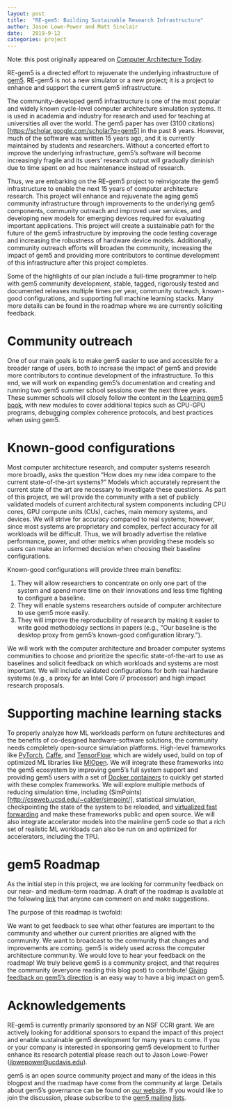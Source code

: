 ```yaml
---
layout: post
title:  "RE-gem5: Building Sustainable Research Infrastructure"
author: Jason Lowe-Power and Matt Sinclair
date:   2019-9-12
categories: project
---
```


Note: this post originally appeared on [Computer Architecture Today](https://www.sigarch.org/re-gem5-building-sustainable-research-infrastructure/).

RE-gem5 is a directed effort to rejuvenate the underlying infrastructure of [gem5](/). RE-gem5 is not a new simulator or a new project; it is a project to enhance and support the current gem5 infrastructure.

The community-developed gem5 infrastructure is one of the most popular and widely known cycle-level computer architecture simulation systems. It is used in academia and industry for research and used for teaching at universities all over the world. The gem5 paper has over (3100 citations)[https://scholar.google.com/scholar?q=gem5] in the past 8 years. However, much of the software was written 15 years ago, and it is currently maintained by students and researchers. Without a concerted effort to improve the underlying infrastructure, gem5’s software will become increasingly fragile and its users’ research output will gradually diminish due to time spent on ad hoc maintenance instead of research.

Thus, we are embarking on the RE-gem5 project to reinvigorate the gem5 infrastructure to enable the next 15 years of computer architecture research. This project will enhance and rejuvenate the aging gem5 community infrastructure through improvements to the underlying gem5 components, community outreach and improved user services, and developing new models for emerging devices required for evaluating important applications. This project will create a sustainable path for the future of the gem5 infrastructure by improving the code testing coverage and increasing the robustness of hardware device models. Additionally, community outreach efforts will broaden the community, increasing the impact of gem5 and providing more contributors to continue development of this infrastructure after this project completes.

Some of the highlights of our plan include a full-time programmer to help with gem5 community development, stable, tagged, rigorously tested and documented releases multiple times per year, community outreach, known-good configurations, and supporting full machine learning stacks. Many more details can be found in the roadmap where we are currently soliciting feedback.

# Community outreach

One of our main goals is to make gem5 easier to use and accessible for a broader range of users, both to increase the impact of gem5 and provide more contributors to continue development of the infrastructure. To this end, we will work on expanding gem5’s documentation and creating and running two gem5 summer school sessions over the next three years.  These summer schools will closely follow the content in the [Learning gem5 book](/documentation/learning_gem5/), with new modules to cover additional topics such as CPU-GPU programs, debugging complex coherence protocols, and best practices when using gem5.

# Known-good configurations

Most computer architecture research, and computer systems research more broadly, asks the question “How does my new idea compare to the current state-of-the-art systems?” Models which accurately represent the current state of the art are necessary to investigate these questions. As part of this project, we will provide the community with a set of publicly validated models of current architectural system components including CPU cores, GPU compute units (CUs), caches, main memory systems, and devices. We will strive for accuracy compared to real systems; however, since most systems are proprietary and complex, perfect accuracy for all workloads will be difficult. Thus, we will broadly advertise the relative performance, power, and other metrics when providing these models so users can make an informed decision when choosing their baseline configurations.

Known-good configurations will provide three main benefits:

1. They will allow researchers to concentrate on only one part of the system and spend more time on their innovations and less time fighting to configure a baseline.
2. They will enable systems researchers outside of computer architecture to use gem5 more easily.
3. They will improve the reproducibility of research by making it easier to write good methodology sections in papers (e.g., "Our baseline is the desktop proxy from gem5’s known-good configuration library.").

We will work with the computer architecture and broader computer systems communities to choose and prioritize the specific state-of-the-art to use as baselines and solicit feedback on which workloads and systems are most important. We will include validated configurations for both real hardware systems (e.g., a proxy for an Intel Core i7 processor) and high impact research proposals.

# Supporting machine learning stacks

To properly analyze how ML workloads perform on future architectures and the benefits of co-designed hardware-software solutions, the community needs completely open-source simulation platforms. High-level frameworks like [PyTorch](https://pytorch.org/), [Caffe](https://caffe.berkeleyvision.org/), and [TensorFlow](https://www.tensorflow.org/), which are widely used, build on top of optimized ML libraries like [MIOpen](https://github.com/ROCmSoftwarePlatform/MIOpen). We will integrate these frameworks into the gem5 ecosystem by improving gem5’s full system support and providing gem5 users with a set of [Docker containers](https://hub.docker.com/u/gem5) to quickly get started with these complex frameworks. We will explore multiple methods of reducing simulation time, including (SimPoints)[http://cseweb.ucsd.edu/~calder/simpoint/], statistical simulation, checkpointing the state of the system to be reloaded, and [virtualized fast forwarding](https://www.it.uu.se/research/group/uart/modeling/fast_simulation/parallel_full_speed_ahead) and make these frameworks public and open source. We will also integrate accelerator models into the mainline gem5 code so that a rich set of realistic ML workloads can also be run on and optimized for accelerators, including the TPU.

# gem5 Roadmap

As the initial step in this project, we are looking for community feedback on our near- and medium-term roadmap. A draft of the roadmap is available at the following [link](https://docs.google.com/document/d/1fv01HavfkIIqfcgZoKUpojkUKkWujxspRCcvS5cTfkk/edit?usp=sharing) that anyone can comment on and make suggestions.

The purpose of this roadmap is twofold:

We want to get feedback to see what other features are important to the community and whether our current priorities are aligned with the community.
We want to broadcast to the community that changes and improvements are coming.
gem5 is widely used across the computer architecture community. We would love to hear your feedback on the roadmap! We truly believe gem5 is a community project, and that requires the community (everyone reading this blog post) to contribute! [Giving feedback on gem5’s direction](https://docs.google.com/document/d/1fv01HavfkIIqfcgZoKUpojkUKkWujxspRCcvS5cTfkk/edit?usp=sharing) is an easy way to have a big impact on gem5.

# Acknowledgements
RE-gem5 is currently primarily sponsored by an NSF CCRI grant. We are actively looking for additional sponsors to expand the impact of this project and enable sustainable gem5 development for many years to come. If you or your company is interested in sponsoring gem5 development to further enhance its research potential please reach out to Jason Lowe-Power (jlowepower@ucdavis.edu).

gem5 is an open source community project and many of the ideas in this blogpost and the roadmap have come from the community at large. Details about gem5’s governance can be found on [our website](/governance/). If you would like to join the discussion, please subscribe to the [gem5 mailing lists](/ask-a-question).
